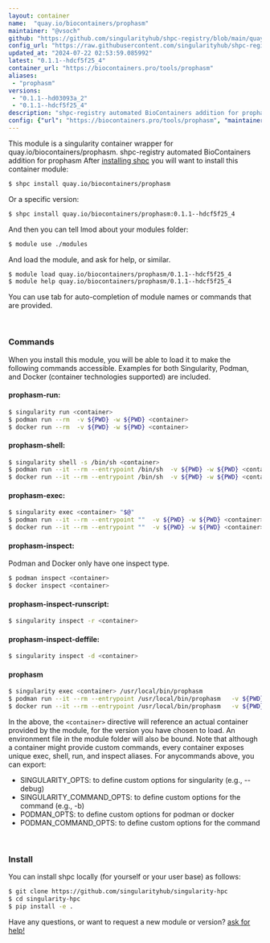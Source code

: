 ```yaml
---
layout: container
name:  "quay.io/biocontainers/prophasm"
maintainer: "@vsoch"
github: "https://github.com/singularityhub/shpc-registry/blob/main/quay.io/biocontainers/prophasm/container.yaml"
config_url: "https://raw.githubusercontent.com/singularityhub/shpc-registry/main/quay.io/biocontainers/prophasm/container.yaml"
updated_at: "2024-07-22 02:53:59.085992"
latest: "0.1.1--hdcf5f25_4"
container_url: "https://biocontainers.pro/tools/prophasm"
aliases:
 - "prophasm"
versions:
 - "0.1.1--hd03093a_2"
 - "0.1.1--hdcf5f25_4"
description: "shpc-registry automated BioContainers addition for prophasm"
config: {"url": "https://biocontainers.pro/tools/prophasm", "maintainer": "@vsoch", "description": "shpc-registry automated BioContainers addition for prophasm", "latest": {"0.1.1--hdcf5f25_4": "sha256:200a2385244d75f12380f7af3c33c68d652aaad87bd251d693744ed803899d72"}, "tags": {"0.1.1--hd03093a_2": "sha256:96c523622d565b62749dba9c97e3e371d423e3905cb35075bac332d6196bc1cf", "0.1.1--hdcf5f25_4": "sha256:200a2385244d75f12380f7af3c33c68d652aaad87bd251d693744ed803899d72"}, "docker": "quay.io/biocontainers/prophasm", "aliases": {"prophasm": "/usr/local/bin/prophasm"}}
---
```


This module is a singularity container wrapper for quay.io/biocontainers/prophasm.
shpc-registry automated BioContainers addition for prophasm
After [installing shpc](#install) you will want to install this container module:


```bash
$ shpc install quay.io/biocontainers/prophasm
```

Or a specific version:

```bash
$ shpc install quay.io/biocontainers/prophasm:0.1.1--hdcf5f25_4
```

And then you can tell lmod about your modules folder:

```bash
$ module use ./modules
```

And load the module, and ask for help, or similar.

```bash
$ module load quay.io/biocontainers/prophasm/0.1.1--hdcf5f25_4
$ module help quay.io/biocontainers/prophasm/0.1.1--hdcf5f25_4
```

You can use tab for auto-completion of module names or commands that are provided.

<br>

### Commands

When you install this module, you will be able to load it to make the following commands accessible.
Examples for both Singularity, Podman, and Docker (container technologies supported) are included.

#### prophasm-run:

```bash
$ singularity run <container>
$ podman run --rm  -v ${PWD} -w ${PWD} <container>
$ docker run --rm  -v ${PWD} -w ${PWD} <container>
```

#### prophasm-shell:

```bash
$ singularity shell -s /bin/sh <container>
$ podman run --it --rm --entrypoint /bin/sh  -v ${PWD} -w ${PWD} <container>
$ docker run --it --rm --entrypoint /bin/sh  -v ${PWD} -w ${PWD} <container>
```

#### prophasm-exec:

```bash
$ singularity exec <container> "$@"
$ podman run --it --rm --entrypoint ""  -v ${PWD} -w ${PWD} <container> "$@"
$ docker run --it --rm --entrypoint ""  -v ${PWD} -w ${PWD} <container> "$@"
```

#### prophasm-inspect:

Podman and Docker only have one inspect type.

```bash
$ podman inspect <container>
$ docker inspect <container>
```

#### prophasm-inspect-runscript:

```bash
$ singularity inspect -r <container>
```

#### prophasm-inspect-deffile:

```bash
$ singularity inspect -d <container>
```


#### prophasm

```bash
$ singularity exec <container> /usr/local/bin/prophasm
$ podman run --it --rm --entrypoint /usr/local/bin/prophasm   -v ${PWD} -w ${PWD} <container> -c " $@"
$ docker run --it --rm --entrypoint /usr/local/bin/prophasm   -v ${PWD} -w ${PWD} <container> -c " $@"
```



In the above, the `<container>` directive will reference an actual container provided
by the module, for the version you have chosen to load. An environment file in the
module folder will also be bound. Note that although a container
might provide custom commands, every container exposes unique exec, shell, run, and
inspect aliases. For anycommands above, you can export:

 - SINGULARITY_OPTS: to define custom options for singularity (e.g., --debug)
 - SINGULARITY_COMMAND_OPTS: to define custom options for the command (e.g., -b)
 - PODMAN_OPTS: to define custom options for podman or docker
 - PODMAN_COMMAND_OPTS: to define custom options for the command

<br>

### Install

You can install shpc locally (for yourself or your user base) as follows:

```bash
$ git clone https://github.com/singularityhub/singularity-hpc
$ cd singularity-hpc
$ pip install -e .
```

Have any questions, or want to request a new module or version? [ask for help!](https://github.com/singularityhub/singularity-hpc/issues)